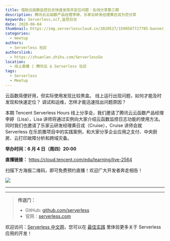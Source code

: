 ```yaml
---
title: 借助云函数监控日志快速发现并定位问题｜在线分享第三期
description: 腾讯云云函数产品经理李婷、乐家云研发经理黄召戎为您分享
keywords: Serverless,scf,监控日志
date: 2020-06-04
thumbnail: https://img.serverlesscloud.cn/2020527/1590587727785-banner_ts3.jpg
categories:
  - meetup
authors:
  - Serverless 社区
authorslink:
  - https://zhuanlan.zhihu.com/ServerlessGo
location:
  - 线上直播 | 腾讯云 & Serverless 社区
tags:
  - Serverless
  - Meetup
---
```


云函数简便好用，但实际使用发现比较黑盒。
线上运行出现问题，如何才能及时发现和快速定位？
调试和运维，怎样才能迅速找出问题原因？

本期 Tencent Serverless Hours 线上分享会，我们邀请了腾讯云云函数产品经理李婷（Lisa），Lisa 讲师将通过实例向大家介绍云函数监控日志功能的使用方法。同时我们也邀请了乐家云研发经理黄召戎（Cruise），Cruise 讲师会就 Serverless 在乐凯撒项目中的实践案例，和大家分享企业应用之支付、中央厨房、云打印故障分析和跨域灾备。

**举办时间：6 月 4 日（周四）20:00**

**直播链接：** https://cloud.tencent.com/edu/learning/live-2564

扫描下方海报二维码，即可免费预约直播！欢迎广大开发者奔走相告！

![](https://img.serverlesscloud.cn/2020527/1590581805521-%E6%B5%B7%E6%8A%A5%E5%89%AF%E6%9C%AC.jpg)



---
<div id='scf-deploy-iframe-or-md'></div>

---

> **传送门：**
> - GitHub: [github.com/serverless](https://github.com/serverless/serverless/blob/master/README_CN.md)
> - 官网：[serverless.com](https://serverless.com/)

欢迎访问：[Serverless 中文网](https://serverlesscloud.cn/)，您可以在 [最佳实践](https://serverlesscloud.cn/best-practice) 里体验更多关于 Serverless 应用的开发！
